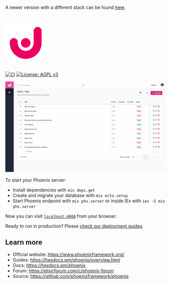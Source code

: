 A newer version with a different stack can be found [here](https://github.com/alexandru-cazacu/jirello).

<h1>
  <a href="https://jirello.com/">
    <img src="./.github/media/jirello_logo.png" width="128" alt="Jirello" />
  </a>
</h1>

[![CI](https://github.com/alexandru-cazacu/jirello/actions/workflows/ci.yaml/badge.svg?branch=master)](https://github.com/alexandru-cazacu/jirello/actions/workflows/ci.yaml)
[![License: AGPL v3](https://img.shields.io/badge/License-AGPL_v3-blue.svg)](https://github.com/alexandru-cazacu/jirello/blob/master/LICENSE)

![Screenshot](./.github/media/screen-01.png)

To start your Phoenix server:

- Install dependencies with `mix deps.get`
- Create and migrate your database with `mix ecto.setup`
- Start Phoenix endpoint with `mix phx.server` or inside IEx with `iex -S mix phx.server`

Now you can visit [`localhost:4000`](http://localhost:4000) from your browser.

Ready to run in production? Please [check our deployment guides](https://hexdocs.pm/phoenix/deployment.html).

## Learn more

- Official website: https://www.phoenixframework.org/
- Guides: https://hexdocs.pm/phoenix/overview.html
- Docs: https://hexdocs.pm/phoenix
- Forum: https://elixirforum.com/c/phoenix-forum
- Source: https://github.com/phoenixframework/phoenix
